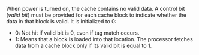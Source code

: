 When power is turned on, the cache contains no valid data. A control bit (*valid bit*) must be provided for each cache block to indicate whether the data in that block is valid. It is initialized to $0$:
- $0$: Not hit if valid bit is $0$, even if tag match occurs.
- $1$: Means that a block is loaded into that location. The processor fetches data from a cache block only if its valid bit is equal to $1$.